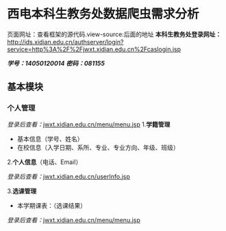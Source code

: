 # 西电本科生教务处数据爬虫需求分析


页面网址：查看框架的源代码.view-source:后面的地址
**本科生教务处登录网址：**
[http://ids.xidian.edu.cn/authserver/login?service=http%3A%2F%2Fjwxt.xidian.edu.cn%2Fcaslogin.jsp ](http://ids.xidian.edu.cn/authserver/login?service=http%3A%2F%2Fjwxt.xidian.edu.cn%2Fcaslogin.jsp )

***学号：14050120014  密码：081155***

## 基本模块

### 个人管理
*登录后查看：*[jwxt.xidian.edu.cn/menu/menu.jsp](jwxt.xidian.edu.cn/menu/menu.jsp)
1.**学籍管理**


- 基本信息（学号、姓名）
- 在校信息（入学日期、系所、专业、专业方向、年级、班级）

2.**个人信息**（电话、Email）

*登录后查看：*[jwxt.xidian.edu.cn/userInfo.jsp](jwxt.xidian.edu.cn/userInfo.jsp)

3.**选课管理**



- 本学期课表：（选课结果）

*登录后查看：*[jwxt.xidian.edu.cn/menu/menu.jsp](jwxt.xidian.edu.cn/menu/menu.jsp)



